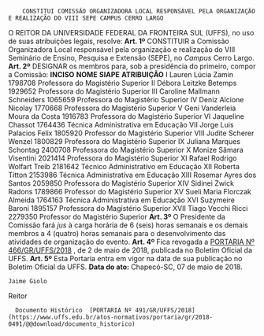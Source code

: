         CONSTITUI COMISSÃO ORGANIZADORA LOCAL RESPONSÁVEL PELA ORGANIZAÇÃO E REALIZAÇÃO DO VIII SEPE CAMPUS CERRO LARGO  

 O REITOR DA UNIVERSIDADE FEDERAL DA FRONTEIRA SUL (UFFS), no uso de suas atribuições legais, resolve:   **Art. 1º** CONSTITUIR a Comissão Organizadora Local responsável pela organização e realização do VIII Seminário de Ensino, Pesquisa e Extensão (SEPE), no *Campus* Cerro Largo.   **Art. 2º** DESIGNAR os membros para, sob a presidência do primeiro, compor a Comissão:     **INCISO**    **NOME**    **SIAPE**    **ATRIBUIÇÃO**      I   Lauren Lúcia Zamin   1798708   Professora do Magistério Superior     II   Débora Leitzke Betemps   1929652   Professora do Magistério Superior     III   Caroline Mallmann Schneiders   1065659   Professora do Magistério Superior     IV   Deniz Alcione Nicolay   1770668   Professora do Magistério Superior     V   Geni Vanderleia Moura da Costa   1916783   Professora do Magistério Superior     VI   Jaqueline Chassot   1764436   Técnica Administrativa em Educação     VII   Jorge Luis Palacios Felix   1805920   Professor do Magistério Superior     VIII   Judite Scherer Wenzel   1800829   Professora do Magistério Superior     IX   Juliana Marques Schontag   2400708   Professora do Magistério Superior     X   Monize Sâmara Visentini   2021414   Professora do Magistério Superior     XI   Rafael Rodrigo Wolfart Treib   2181642   Técnico Administrativo em Educação     XII   Roberta Titton   2153986   Técnica Administrativa em Educação     XIII   Rosemar Ayres dos Santos   2059850   Professora do Magistério Superior     XIV   Sidinei Zwick Radons   1789866   Professor do Magistério Superior     XV   Sueli Maria Florczak Almeida   1764163   Técnica Administrativa em Educação     XVI   Suzymeire Baroni   1895157   Professora do Magistério Superior     XVII   Tiago Vecchi Ricci   2279350   Professor do Magistério Superior       **Art. 3º** O Presidente da Comissão fará *jus* à carga horária de 6 (seis) horas semanais e os demais membros a 4 (quatro) horas semanais para o desenvolvimento das atividades de organização do evento.   **Art. 4º** Fica revogada a [PORTARIA Nº 466/GR/UFFS/2018](https://www.uffs.edu.br/atos-normativos/portaria/gr/2018-0466)  , de 2 de maio de 2018, publicada no Boletim Oficial da UFFS.   **Art. 5º** Esta Portaria entra em vigor na data de sua publicação no Boletim Oficial da UFFS.      **Data do ato:** Chapecó-SC, 07 de maio de 2018.   
 

    Jaime Giolo   
 Reitor 

      Documento Histórico  [PORTARIA Nº 491/GR/UFFS/2018](https://www.uffs.edu.br/atos-normativos/portaria/gr/2018-0491/@@download/documento_historico)     
      